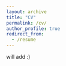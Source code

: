 ```yaml
---
layout: archive
title: "CV"
permalink: /cv/
author_profile: true
redirect_from:
  - /resume
---
```

will add :) 